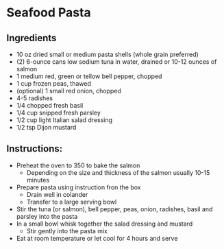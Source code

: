 # Seafood Pasta 

## Ingredients
- 10 oz dried small or medium pasta shells (whole grain preferred)
- (2) 6-ounce cans low sodium tuna in water, drained or 10-12 ounces of salmon 
- 1 medium red, green or tellow bell pepper, chopped
- 1 cup frozen peas, thawed
- (optional) 1 small red onion, chopped
- 4-5 radishes 
- 1/4 chopped fresh basil 
- 1/4 cup snipped fresh parsley
- 1/2 cup light Italian salad dressing
- 1/2 tsp Dijon mustard

## Instructions: 
- Preheat the oven to 350 to bake the salmon 
  - Depending on the size and thickness of the salmon usually 10-15 minutes 
- Prepare pasta using instruction fron the box
  - Drain well in colander
  - Transfer to a large serving bowl
- Stir the tuna (or salmon), bell pepper, peas, onion, radishes, basil and parsley
  into the pasta
- In a small bowl whisk together the salad dressing and mustard
  - Stir gently into the pasta mix
- Eat at room temperature or let cool for 4 hours and serve 
